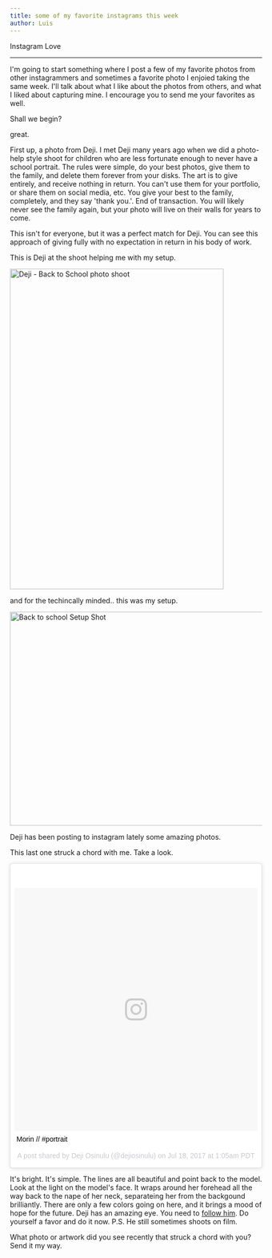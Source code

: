 ```yaml
---
title: some of my favorite instagrams this week
author: Luis
---
```


Instagram Love

----

I'm going to start something where I post a few of my favorite photos from other instagrammers and sometimes a favorite photo I enjoied taking the same week. I'll talk about what I like about the photos from others, and what I liked about capturing mine. I encourage you to send me your favorites as well.

Shall we begin?

great.

First up, a photo from Deji. I met Deji many years ago when we did a photo-help style shoot for children who are less fortunate enough to never have a school portrait. The rules were simple, do your best photos, give them to the family, and delete them forever from your disks. The art is to give entirely, and receive nothing in return. You can't use them for your portfolio, or share them on social media, etc. You give your best to the family, completely, and they say 'thank you.'. End of transaction. You will likely never see the family again, but your photo will live on their walls for years to come.

This isn't for everyone, but it was a perfect match for Deji. You can see this approach of giving fully with no expectation in return in his body of work.

This is Deji at the shoot helping me with my setup.

<a data-flickr-embed="true" data-header="true" data-footer="true" data-context="true"  href="https://www.flickr.com/photos/luiscerezo/4901258344/in/photolist-8t7emd" title="Deji - Back to School photo shoot"><img src="https://farm5.staticflickr.com/4095/4901258344_74e1295462_z.jpg" width="427" height="640" alt="Deji - Back to School photo shoot"></a><script async src="//embedr.flickr.com/assets/client-code.js" charset="utf-8"></script>


and for the techincally minded.. this was my setup. 

<a data-flickr-embed="true" data-header="true" data-footer="true" data-context="true"  href="https://www.flickr.com/photos/luiscerezo/4894942294/in/photostream/" title="Back to school Setup Shot"><img src="https://farm5.staticflickr.com/4080/4894942294_eaefb3e614_z.jpg" width="640" height="427" alt="Back to school Setup Shot"></a><script async src="//embedr.flickr.com/assets/client-code.js" charset="utf-8"></script>


Deji has been posting to instagram lately some amazing photos. 

This last one struck a chord with me. Take a look.

<blockquote class="instagram-media" data-instgrm-captioned data-instgrm-version="7" style=" background:#FFF; border:0; border-radius:3px; box-shadow:0 0 1px 0 rgba(0,0,0,0.5),0 1px 10px 0 rgba(0,0,0,0.15); margin: 1px; max-width:658px; padding:0; width:99.375%; width:-webkit-calc(100% - 2px); width:calc(100% - 2px);"><div style="padding:8px;"> <div style=" background:#F8F8F8; line-height:0; margin-top:40px; padding:50.0% 0; text-align:center; width:100%;"> <div style=" background:url(data:image/png;base64,iVBORw0KGgoAAAANSUhEUgAAACwAAAAsCAMAAAApWqozAAAABGdBTUEAALGPC/xhBQAAAAFzUkdCAK7OHOkAAAAMUExURczMzPf399fX1+bm5mzY9AMAAADiSURBVDjLvZXbEsMgCES5/P8/t9FuRVCRmU73JWlzosgSIIZURCjo/ad+EQJJB4Hv8BFt+IDpQoCx1wjOSBFhh2XssxEIYn3ulI/6MNReE07UIWJEv8UEOWDS88LY97kqyTliJKKtuYBbruAyVh5wOHiXmpi5we58Ek028czwyuQdLKPG1Bkb4NnM+VeAnfHqn1k4+GPT6uGQcvu2h2OVuIf/gWUFyy8OWEpdyZSa3aVCqpVoVvzZZ2VTnn2wU8qzVjDDetO90GSy9mVLqtgYSy231MxrY6I2gGqjrTY0L8fxCxfCBbhWrsYYAAAAAElFTkSuQmCC); display:block; height:44px; margin:0 auto -44px; position:relative; top:-22px; width:44px;"></div></div> <p style=" margin:8px 0 0 0; padding:0 4px;"> <a href="https://www.instagram.com/p/BWrjqPHFBVp/" style=" color:#000; font-family:Arial,sans-serif; font-size:14px; font-style:normal; font-weight:normal; line-height:17px; text-decoration:none; word-wrap:break-word;" target="_blank">Morin // #portrait</a></p> <p style=" color:#c9c8cd; font-family:Arial,sans-serif; font-size:14px; line-height:17px; margin-bottom:0; margin-top:8px; overflow:hidden; padding:8px 0 7px; text-align:center; text-overflow:ellipsis; white-space:nowrap;">A post shared by Deji Osinulu (@dejiosinulu) on <time style=" font-family:Arial,sans-serif; font-size:14px; line-height:17px;" datetime="2017-07-18T08:05:52+00:00">Jul 18, 2017 at 1:05am PDT</time></p></div></blockquote>
<script async defer src="//platform.instagram.com/en_US/embeds.js"></script>

It's bright. It's simple. The lines are all beautiful and point back to the model. Look at the light on the model's face. It wraps around her forehead all the way back to the nape of her neck, separateing her from the backgound brilliantly. There are only a few colors going on here, and it brings a mood of hope for the future. Deji has an amazing eye. You need to [follow him](https://www.instagram.com/dejiosinulu/). Do yourself a favor and do it now. P.S. He still sometimes shoots on film.

What photo or artwork did you see recently that struck a chord with you? Send it my way.
